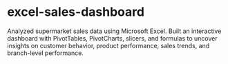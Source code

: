 # excel-sales-dashboard
Analyzed supermarket sales data using Microsoft Excel. Built an interactive dashboard with PivotTables, PivotCharts, slicers, and formulas to uncover insights on customer behavior, product performance, sales trends, and branch-level performance.
